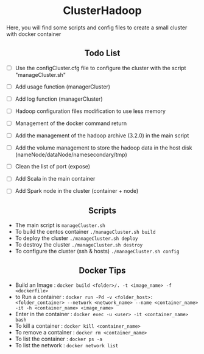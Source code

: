 <h1 align="center">ClusterHadoop</h1>

Here, you will find some scripts and config files to create a small cluster with docker container

<h2 align="center">Todo List</h2>

- [ ] Use the configCluster.cfg file to configure the cluster with the script "manageCluster.sh"
- [ ] Add usage function (managerCluster)
- [ ] Add log function (managerCluster)
- [ ] Hadoop configuration files modification to use less memory
- [ ] Management of the docker command return
- [ ] Add the management of the hadoop archive (3.2.0) in the main script
- [ ] Add the volume management to store the hadoop data in the host disk (nameNode/dataNode/namesecondary/tmp)
- [ ] Clean the list of port (expose)
- [ ] Add Scala in the main container
- [ ] Add Spark node in the cluster (container + node)


<h2 align="center">Scripts</h2>

- The main script is `manageCluster.sh`
- To build the centos container `./manageCluster.sh build`
- To deploy the cluster `./manageCluster.sh deploy`
- To destroy the cluster `./manageCluster.sh destroy`
- To configure the cluster (ssh & hosts) `./manageCluster.sh config`


<h2 align="center">Docker Tips</h2>

- Build an Image : `docker build <folder>/. -t <image_name> -f <dockerfile>`
- to Run a container : `docker run -Pd -v <folder_host>:<folder_container> --network <network_name> --name <container_name> -it -h <container_name> <image_name>`
- Enter in the container : `docker exec -u <user> -it <container_name> bash`
- To kill a container : `docker kill <container_name>`
- To remove a container : `docker rm <container_name>`
- To list the container : `docker ps -a`
- To list the network : `docker network list`


